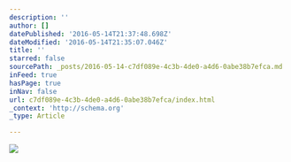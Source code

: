 ```yaml
---
description: ''
author: []
datePublished: '2016-05-14T21:37:48.698Z'
dateModified: '2016-05-14T21:35:07.046Z'
title: ''
starred: false
sourcePath: _posts/2016-05-14-c7df089e-4c3b-4de0-a4d6-0abe38b7efca.md
inFeed: true
hasPage: true
inNav: false
url: c7df089e-4c3b-4de0-a4d6-0abe38b7efca/index.html
_context: 'http://schema.org'
_type: Article

---
```

![](https://the-grid-user-content.s3-us-west-2.amazonaws.com/9ac39339-6de5-40ec-9dba-94716bf960ea.jpg)